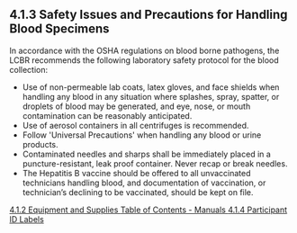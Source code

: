 ## 4.1.3 Safety Issues and Precautions for Handling Blood Specimens

In accordance with the OSHA regulations on blood borne pathogens, the LCBR recommends the following laboratory safety protocol for the blood collection:

* Use of non-permeable lab coats, latex gloves, and face shields when handling any blood in any situation where splashes, spray, spatter, or droplets of blood may be generated, and eye, nose, or mouth contamination can be reasonably anticipated.
* Use of aerosol containers in all centrifuges is recommended.
* Follow 'Universal Precautions' when handling any blood or urine products.
* Contaminated needles and sharps shall be immediately placed in a puncture-resistant, leak proof container.  Never recap or break needles.
* The Hepatitis B vaccine should be offered to all unvaccinated technicians handling blood, and documentation of vaccination, or technician’s declining to be vaccinated, should be kept on file.


<div class="center">
<div class="btn-group">
  <a href=":pages_path:/manuals/blood-collection-processing/4-01-02-equipment.md" class="btn btn-default">
    <span class="glyphicon glyphicon-chevron-left"></span>
    4.1.2 Equipment and Supplies
  </a>

  <a href=":pages_path:/manuals/manual-toc.md" class="btn btn-default">
    <span class="glyphicon glyphicon-chevron-up"></span>
    Table of Contents - Manuals
  </a>

  <a href=":pages_path:/manuals/blood-collection-processing/4-01-04-ppt-id-labels.md" class="btn btn-success">
    4.1.4 Participant ID Labels
    <span class="glyphicon glyphicon-chevron-right"></span>
  </a>
</div>
</div>
